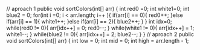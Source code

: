 // aproach 1
public void sortColors(int[] arr) {
int red0 =0;
int white1=0;
int blue2 = 0;
for(int i =0; i < arr.length; i++ ){
if(arr[i] == 0){
red0++;
}else if(arr[i] == 1){
white1++;
}else if(arr[i] == 2){
blue2++;
}
}
int idx=0;
while(red0 != 0){
arr[idx++] = 0;
red0--;
}
while(white1 != 0){
arr[idx++] = 1;
white1--;
}
while(blue2 != 0){
arr[idx++] = 2;
blue2--;
}
}
// aproach 2
public  void sortColors(int[] arr) {
int low = 0;
int mid = 0;
int high = arr.length - 1;
